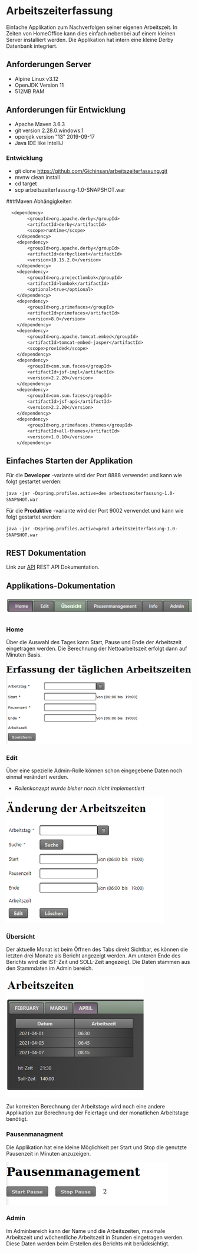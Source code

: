 # Arbeitszeiterfassung

Einfache Applikation zum Nachverfolgen seiner eigenen Arbeitszeit.
In Zeiten von HomeOffice kann dies einfach nebenbei auf einem kleinen Server installiert
werden. Die Applikation hat intern eine kleine Derby Datenbank integriert.


## Anforderungen Server

* Alpine Linux v3.12
* OpenJDK Version 11
* 512MB RAM

## Anforderungen für Entwicklung

* Apache Maven 3.6.3
* git version 2.28.0.windows.1
* openjdk version "13" 2019-09-17
* Java IDE like IntelliJ

### Entwicklung

* git clone https://github.com/Gichinsan/arbeitszeiterfassung.git
* mvnw clean install
* cd target  
* scp arbeitszeiterfassung-1.0-SNAPSHOT.war **<destination-server>**

###Maven Abhängigkeiten

      <dependency>
            <groupId>org.apache.derby</groupId>
            <artifactId>derby</artifactId>
            <scope>runtime</scope>
        </dependency>
        <dependency>
            <groupId>org.apache.derby</groupId>
            <artifactId>derbyclient</artifactId>
            <version>10.15.2.0</version>
        </dependency>
        <dependency>
            <groupId>org.projectlombok</groupId>
            <artifactId>lombok</artifactId>
            <optional>true</optional>
        </dependency>
        <dependency>
            <groupId>org.primefaces</groupId>
            <artifactId>primefaces</artifactId>
            <version>8.0</version>
        </dependency>
        <dependency>
            <groupId>org.apache.tomcat.embed</groupId>
            <artifactId>tomcat-embed-jasper</artifactId>
            <scope>provided</scope>
        </dependency>
        <dependency>
            <groupId>com.sun.faces</groupId>
            <artifactId>jsf-impl</artifactId>
            <version>2.2.20</version>
        </dependency>
        <dependency>
            <groupId>com.sun.faces</groupId>
            <artifactId>jsf-api</artifactId>
            <version>2.2.20</version>
        </dependency>
        <dependency>
            <groupId>org.primefaces.themes</groupId>
            <artifactId>all-themes</artifactId>
            <version>1.0.10</version>
        </dependency>

## Einfaches Starten der Applikation

Für die **Developer** -variante wird der Port 8888 verwendet und kann wie folgt gestartet werden:

`java -jar -Dspring.profiles.active=dev arbeitszeiterfassung-1.0-SNAPSHOT.war`

Für die **Produktive** -variante wird der Port 9002 verwendet und kann wie folgt gestartet werden:

`java -jar -Dspring.profiles.active=prod arbeitszeiterfassung-1.0-SNAPSHOT.war`

## REST Dokumentation 

Link zur [API](./api.md) REST API Dokumentation.


## Applikations-Dokumentation

![Main Page](./src/main/resources/images/menu.png)

### Home

Über die Auswahl des Tages kann Start, Pause und Ende der Arbeitszeit eingetragen werden.
Die Berechnung der Nettoarbeitszeit erfolgt dann auf Minuten Basis.

![Eingabemaske der Arbeitszeit](./src/main/resources/images/workhours.png)

### Edit

Über eine spezielle Admin-Rolle können schon eingegebene Daten noch einmal verändert werden.

* _Rollenkonzept wurde bisher noch nicht implementiert_

![Ändern der Arbeitszeit](./src/main/resources/images/edit.png)


### Übersicht

Der aktuelle Monat ist beim Öffnen des Tabs direkt Sichtbar, es können die letzten drei Monate als Bericht angezeigt werden.
Am unteren Ende des Berichts wird die IST-Zeit und SOLL-Zeit angezeigt. Die Daten stammen aus den Stammdaten im Admin bereich.

![Monatliche Übersicht](./src/main/resources/images/report.png)

Zur korrekten Berechnung der Arbeitstage wird noch eine andere Applikation zur Berechnung der Feiertage und der monatlichen Arbeitstage benötigt.

### Pausenmanagment

Die Applikation hat eine kleine Möglichkeit per Start und Stop die genutzte Pausenzeit in Minuten anzuzeigen.

![Pausenmangement](./src/main/resources/images/pause.png)


### Admin

Im Adminbereich kann der Name und die Arbeitszeiten, maximale Arbeitszeit und wöchentliche Arbeitszeit in Stunden eingetragen werden.
Diese Daten werden beim Erstellen des Berichts mit berücksichtigt.



